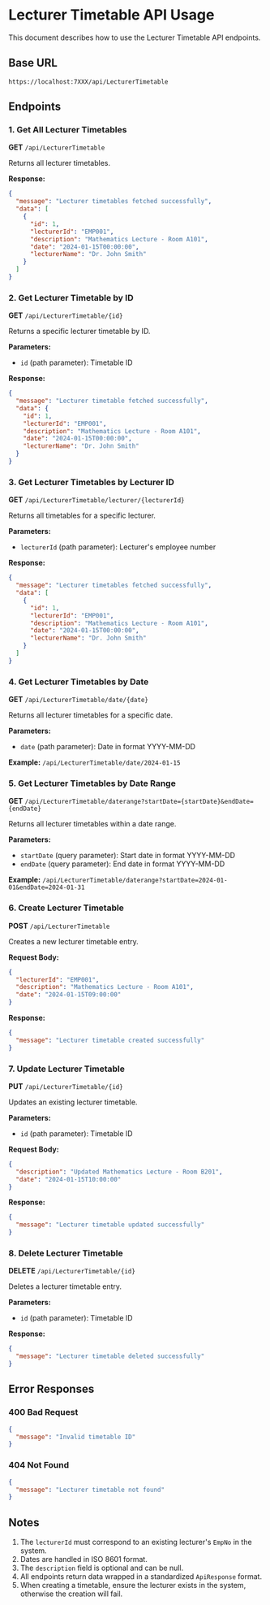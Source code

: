 # Lecturer Timetable API Usage

This document describes how to use the Lecturer Timetable API endpoints.

## Base URL
```
https://localhost:7XXX/api/LecturerTimetable
```

## Endpoints

### 1. Get All Lecturer Timetables
**GET** `/api/LecturerTimetable`

Returns all lecturer timetables.

**Response:**
```json
{
  "message": "Lecturer timetables fetched successfully",
  "data": [
    {
      "id": 1,
      "lecturerId": "EMP001",
      "description": "Mathematics Lecture - Room A101",
      "date": "2024-01-15T00:00:00",
      "lecturerName": "Dr. John Smith"
    }
  ]
}
```

### 2. Get Lecturer Timetable by ID
**GET** `/api/LecturerTimetable/{id}`

Returns a specific lecturer timetable by ID.

**Parameters:**
- `id` (path parameter): Timetable ID

**Response:**
```json
{
  "message": "Lecturer timetable fetched successfully",
  "data": {
    "id": 1,
    "lecturerId": "EMP001",
    "description": "Mathematics Lecture - Room A101",
    "date": "2024-01-15T00:00:00",
    "lecturerName": "Dr. John Smith"
  }
}
```

### 3. Get Lecturer Timetables by Lecturer ID
**GET** `/api/LecturerTimetable/lecturer/{lecturerId}`

Returns all timetables for a specific lecturer.

**Parameters:**
- `lecturerId` (path parameter): Lecturer's employee number

**Response:**
```json
{
  "message": "Lecturer timetables fetched successfully",
  "data": [
    {
      "id": 1,
      "lecturerId": "EMP001",
      "description": "Mathematics Lecture - Room A101",
      "date": "2024-01-15T00:00:00",
      "lecturerName": "Dr. John Smith"
    }
  ]
}
```

### 4. Get Lecturer Timetables by Date
**GET** `/api/LecturerTimetable/date/{date}`

Returns all lecturer timetables for a specific date.

**Parameters:**
- `date` (path parameter): Date in format YYYY-MM-DD

**Example:** `/api/LecturerTimetable/date/2024-01-15`

### 5. Get Lecturer Timetables by Date Range
**GET** `/api/LecturerTimetable/daterange?startDate={startDate}&endDate={endDate}`

Returns all lecturer timetables within a date range.

**Parameters:**
- `startDate` (query parameter): Start date in format YYYY-MM-DD
- `endDate` (query parameter): End date in format YYYY-MM-DD

**Example:** `/api/LecturerTimetable/daterange?startDate=2024-01-01&endDate=2024-01-31`

### 6. Create Lecturer Timetable
**POST** `/api/LecturerTimetable`

Creates a new lecturer timetable entry.

**Request Body:**
```json
{
  "lecturerId": "EMP001",
  "description": "Mathematics Lecture - Room A101",
  "date": "2024-01-15T09:00:00"
}
```

**Response:**
```json
{
  "message": "Lecturer timetable created successfully"
}
```

### 7. Update Lecturer Timetable
**PUT** `/api/LecturerTimetable/{id}`

Updates an existing lecturer timetable.

**Parameters:**
- `id` (path parameter): Timetable ID

**Request Body:**
```json
{
  "description": "Updated Mathematics Lecture - Room B201",
  "date": "2024-01-15T10:00:00"
}
```

**Response:**
```json
{
  "message": "Lecturer timetable updated successfully"
}
```

### 8. Delete Lecturer Timetable
**DELETE** `/api/LecturerTimetable/{id}`

Deletes a lecturer timetable entry.

**Parameters:**
- `id` (path parameter): Timetable ID

**Response:**
```json
{
  "message": "Lecturer timetable deleted successfully"
}
```

## Error Responses

### 400 Bad Request
```json
{
  "message": "Invalid timetable ID"
}
```

### 404 Not Found
```json
{
  "message": "Lecturer timetable not found"
}
```

## Notes

1. The `lecturerId` must correspond to an existing lecturer's `EmpNo` in the system.
2. Dates are handled in ISO 8601 format.
3. The `description` field is optional and can be null.
4. All endpoints return data wrapped in a standardized `ApiResponse` format.
5. When creating a timetable, ensure the lecturer exists in the system, otherwise the creation will fail.
